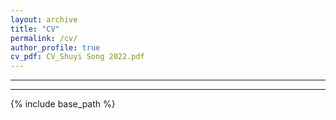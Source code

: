 ```yaml
---
layout: archive
title: "CV"
permalink: /cv/
author_profile: true
cv_pdf: CV_Shuyi Song 2022.pdf
---
```


---

---

{% include base_path %}

